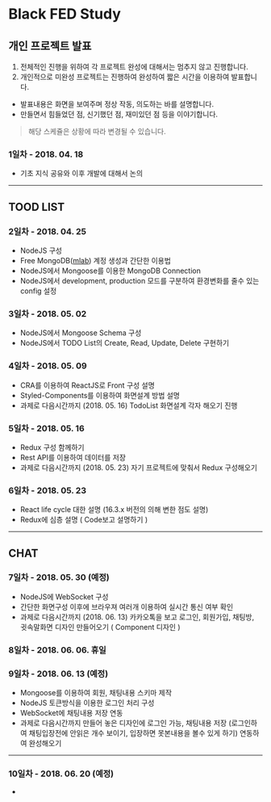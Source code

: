 # Black FED Study

## 개인 프로젝트 발표
1. 전체적인 진행을 위하여 각 프로젝트 완성에 대해서는 멈추지 않고 진행합니다.
2. 개인적으로 미완성 프로젝트는 진행하여 완성하여 짧은 시간을 이용하여 발표합니다.
  - 발표내용은 화면을 보여주며 정상 작동, 의도하는 바를 설명합니다.
  - 만들면서 힘들었던 점, 신기했던 점, 재미있던 점 등을 이야기합니다.

> 해당 스케쥴은 상황에 따라 변경될 수 있습니다.
### 1일차 - 2018. 04. 18
- 기초 지식 공유와 이후 개발에 대해서 논의

---

## TOOD LIST
### 2일차 - 2018. 04. 25
- NodeJS 구성
- Free MongoDB([mlab](https://www.mlab.com)) 계정 생성과 간단한 이용법
- NodeJS에서 Mongoose를 이용한 MongoDB Connection
- NodeJS에서 development, production 모드를 구분하여 환경변화를 줄수 있는 config 설정

### 3일차 - 2018. 05. 02
- NodeJS에서 Mongoose Schema 구성
- NodeJS에서 TODO List의 Create, Read, Update, Delete 구현하기

### 4일차 - 2018. 05. 09
- CRA를 이용하여 ReactJS로 Front 구성 설명
- Styled-Components를 이용하여 화면설계 방법 설명
- 과제로 다음시간까지 (2018. 05. 16) TodoList 화면설계 각자 해오기 진행

### 5일차 - 2018. 05. 16
- Redux 구성 함께하기
- Rest API를 이용하여 데이터를 저장
- 과제로 다음시간까지 (2018. 05. 23) 자기 프로젝트에 맞춰서 Redux 구성해오기

### 6일차 - 2018. 05. 23
- React life cycle 대한 설명 (16.3.x 버전의 의해 변한 점도 설명)
- Redux에 심층 설명 ( Code보고 설명하기 )

---

## CHAT
### 7일차 - 2018. 05. 30 (예정)
- NodeJS에 WebSocket 구성
- 간단한 화면구성 이후에 브라우져 여러개 이용하여 실시간 통신 여부 확인
- 과제로 다음시간까지 (2018. 06. 13) 카카오톡을 보고 로그인, 회원가입, 채팅방, 귓속말화면 디자인 만들어오기 ( Component 디자인 )

### 8일차 - 2018. 06. 06. 휴일

### 9일차 - 2018. 06. 13 (예정)
- Mongoose를 이용하여 회원, 채팅내용 스키마 제작
- NodeJS 토큰방식을 이용한 로그인 처리 구성
- WebSocket에 채팅내용 저장 연동
- 과제로 다음시간까지 만들어 놓은 디자인에 로그인 가능, 채팅내용 저장 (로그인하여 채팅입장전에 안읽은 개수 보이기, 입장하면 못본내용을 볼수 있게 하기) 연동하여 완성해오기

---

### 10일차 - 2018. 06. 20 (예정)
- 